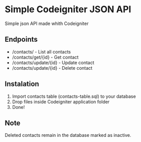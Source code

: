 # Simple Codeigniter JSON API
Simple json API made whith Codeigniter


## Endpoints
+ /contacts/ - List all contacts
+ /contacts/get/{id} - Get contact
+ /contacts/update/{id} - Update contact
+ /contacts/update/{id} - Delete contact


## Instalation 
1. Import contacts table (contacts-table.sql) to your database
2. Drop files inside Codeigniter application folder
3. Done!


## Note
Deleted contacts remain in the database marked as inactive.
